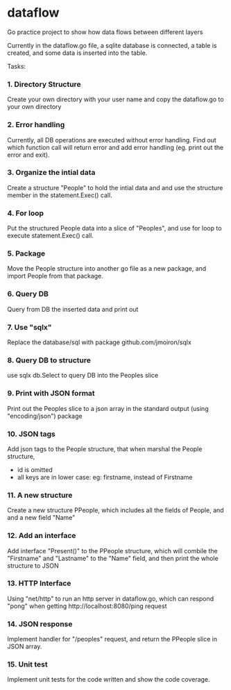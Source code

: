 # dataflow
Go practice project to show how data flows between different layers

Currently in the dataflow.go file, a sqlite database is connected, a table is created, and some data is inserted into the table.

Tasks:

### 1. Directory Structure

Create your own directory with your user name and copy the dataflow.go to your own directory

### 2. Error handling

Currently, all DB operations are executed without error handling. Find out which function call will return error and add error handling (eg. print out the error and exit).

### 3. Organize the intial data

Create a structure "People" to hold the intial data and and use the structure member in the statement.Exec() call.

### 4. For loop

Put the structured People data into a slice of "Peoples", and use for loop to execute statement.Exec() call.

### 5. Package

Move the People structure into another go file as a new package, and import People from that package.

### 6. Query DB

Query from DB the inserted data and print out

### 7. Use "sqlx"

Replace the database/sql with package github.com/jmoiron/sqlx

### 8. Query DB to structure

use sqlx db.Select to query DB into the Peoples slice

### 9. Print with JSON format

Print out the Peoples slice to a json array in the standard output (using "encoding/json") package

### 10. JSON tags

Add json tags to the People structure, that when marshal the People structure, 
- id is omitted
- all keys are in lower case:
  eg: firstname, instead of Firstname

### 11. A new structure

Create a new structure PPeople, which includes all the fields of People, and and a new field "Name"

### 12. Add an interface 

Add interface "Present()" to the PPeople structure, which will combile the "Firstname" and "Lastname" to the "Name" field, and then print the whole structure to JSON

### 13. HTTP Interface

Using "net/http" to run an http server in dataflow.go, which can respond "pong" when getting http://localhost:8080/ping request

### 14. JSON response

Implement handler for "/peoples" request, and return the PPeople slice in JSON array.

### 15. Unit test

Implement unit tests for the code written and show the code coverage.



